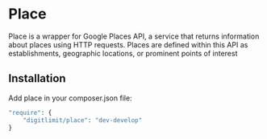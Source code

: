 # Place

Place is a wrapper for Google Places API, a service that returns information about places using HTTP requests.
Places are defined within this API as establishments, geographic locations, or prominent points of interest

## Installation

Add place in your composer.json file:

```php
"require": {
    "digitlimit/place": "dev-develop"
}
```